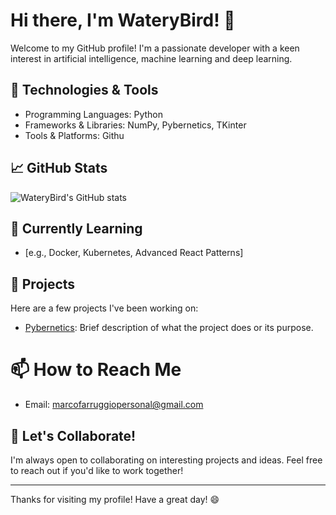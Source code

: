 # Hi there, I'm WateryBird! 👋

Welcome to my GitHub profile! I'm a passionate developer with a keen interest in artificial intelligence, machine learning and deep learning. 

## 🔧 Technologies & Tools
- Programming Languages: Python
- Frameworks & Libraries: NumPy, Pybernetics, TKinter
- Tools & Platforms: Githu

## 📈 GitHub Stats
![WateryBird's GitHub stats](https://github-readme-stats.vercel.app/api?username=WateryBird&show_icons=true&theme=radical)

## 🌱 Currently Learning
- [e.g., Docker, Kubernetes, Advanced React Patterns]

## 🚀 Projects
Here are a few projects I've been working on:
- [Pybernetics]([link](https://github.com/WateryBird/pybernetics/tree/main)): Brief description of what the project does or its purpose.

# 📫 How to Reach Me
- Email: marcofarruggiopersonal@gmail.com

## 💬 Let's Collaborate!
I'm always open to collaborating on interesting projects and ideas. Feel free to reach out if you'd like to work together!

---

Thanks for visiting my profile! Have a great day! 😄
